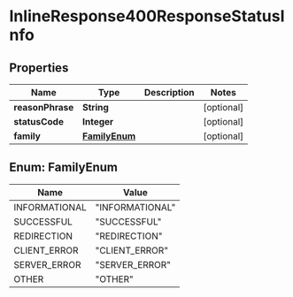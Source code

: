 

# InlineResponse400ResponseStatusInfo


## Properties

Name | Type | Description | Notes
------------ | ------------- | ------------- | -------------
**reasonPhrase** | **String** |  |  [optional]
**statusCode** | **Integer** |  |  [optional]
**family** | [**FamilyEnum**](#FamilyEnum) |  |  [optional]



## Enum: FamilyEnum

Name | Value
---- | -----
INFORMATIONAL | &quot;INFORMATIONAL&quot;
SUCCESSFUL | &quot;SUCCESSFUL&quot;
REDIRECTION | &quot;REDIRECTION&quot;
CLIENT_ERROR | &quot;CLIENT_ERROR&quot;
SERVER_ERROR | &quot;SERVER_ERROR&quot;
OTHER | &quot;OTHER&quot;



